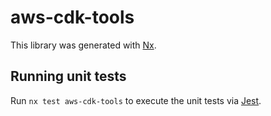 # aws-cdk-tools

This library was generated with [Nx](https://nx.dev).

## Running unit tests

Run `nx test aws-cdk-tools` to execute the unit tests via [Jest](https://jestjs.io).
